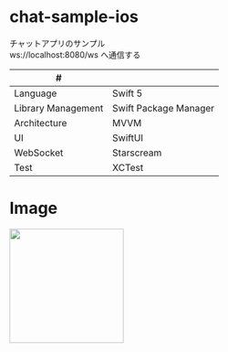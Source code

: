 # chat-sample-ios
チャットアプリのサンプル<br>
ws://localhost:8080/ws へ通信する

| # | |
| ---- | ---- |
| Language| Swift 5 |
| Library Management | Swift Package Manager |
| Architecture | MVVM |
| UI | SwiftUI |
| WebSocket | Starscream |
| Test | XCTest |

# Image
<img width=200 src="https://github.com/user-attachments/assets/74a56ac5-66de-4374-b2c6-1c8097f17109">
